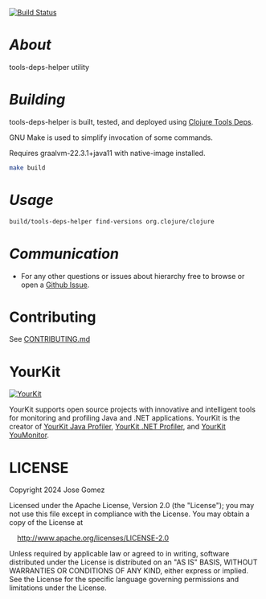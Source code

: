 [![Build Status](https://github.com/k13labs/hierarchy/actions/workflows/clojure.yml/badge.svg)](https://github.com/k13labs/hierarchy/actions/workflows/clojure.yml)

# _About_

tools-deps-helper utility

# _Building_

tools-deps-helper is built, tested, and deployed using [Clojure Tools Deps](https://clojure.org/guides/deps_and_cli).

GNU Make is used to simplify invocation of some commands.

Requires graalvm-22.3.1+java11 with native-image installed.

```bash
make build
```

# _Usage_

```bash
build/tools-deps-helper find-versions org.clojure/clojure
```

# _Communication_

- For any other questions or issues about hierarchy free to browse or open a [Github Issue](https://github.com/k13labs/hierarchy/issues).

# Contributing

See [CONTRIBUTING.md](CONTRIBUTING.md)

# YourKit

[![YourKit](https://www.yourkit.com/images/yklogo.png)](https://www.yourkit.com/)

YourKit supports open source projects with innovative and intelligent tools
for monitoring and profiling Java and .NET applications.
YourKit is the creator of [YourKit Java Profiler](https://www.yourkit.com/java/profiler/),
[YourKit .NET Profiler](https://www.yourkit.com/dotnet-profiler/),
and [YourKit YouMonitor](https://www.yourkit.com/youmonitor/).

# LICENSE

Copyright 2024 Jose Gomez

Licensed under the Apache License, Version 2.0 (the "License"); you may not use this file except in compliance with the License. You may obtain a copy of the License at

&nbsp;&nbsp;&nbsp;&nbsp;http://www.apache.org/licenses/LICENSE-2.0

Unless required by applicable law or agreed to in writing, software distributed under the License is distributed on an "AS IS" BASIS, WITHOUT WARRANTIES OR CONDITIONS OF ANY KIND, either express or implied. See the License for the specific language governing permissions and limitations under the License.
